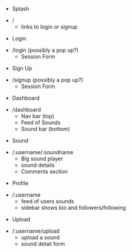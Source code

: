 * Splash
- /
  * links to login or signup
* Login
- /login (possibly a pop up?)
  * Session Form
* Sign Up
- /signup (possibly a pop up?)
  * Session Form
* Dashboard
- /dashboard
  * Nav bar (top)
  * Feed of Sounds
  * Sound bar (bottom)
* Sound
- /:username/:soundname
  * Big sound player
  * sound details
  * Comments section
* Profile
- /:username
  * feed of users sounds
  * sidebar shows bio and followers/following
* Upload
- /:username/upload
  * upload a sound
  * sound detail form
